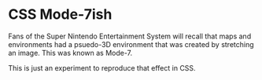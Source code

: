 # CSS Mode-7ish

Fans of the Super Nintendo Entertainment System will recall that maps and environments had a psuedo-3D environment that was created by stretching an image. This was known as Mode-7.

This is just an experiment to reproduce that effect in CSS.


